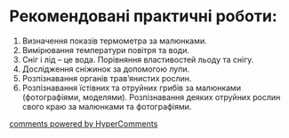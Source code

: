 <div id="hypercomments_widget" class="js-hypercomments-widget invisible"></div>

Рекомендовані практичні роботи:
=============================================

<ol>
<li> Визначення показів термометра за малюнками.</li>
<li> Вимірювання температури повітря та води. </li>
<li> Сніг і лід – це вода. Порівняння властивостей льоду та снігу. </li>
<li> Дослідження сніжинок за допомогою лупи.</li>
<li> Розпізнавання органів трав’янистих рослин.</li>
<li> Розпізнавання їстівних та отруйних грибів за малюнками (фотографіями, моделями). Розпізнавання деяких отруйних рослин свого краю за малюнками та фотографіями.</li>
</ol>

<div class="js-hypercomments-container">
<a href="http://hypercomments.com" class="hc-link" title="comments widget">comments powered by HyperComments</a>
</div>